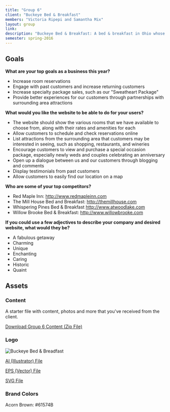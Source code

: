 ```yaml
---
title: "Group 6"
client: "Buckeye Bed & Breakfast"
members: "Victoria Ripepi and Samantha Mix"
layout: group
link: 
description: "Buckeye Bed & Breakfast: A bed & breakfast in Ohio whose clientele includes newlyweds and couples looking to get away from the hustle and bustle of daily life."
semester: spring-2016
---
```


## Goals

**What are your top goals as a business this year?**

* Increase room reservations
* Engage with past customers and increase returning customers
* Increase specialty package sales, such as our "Sweatheart Package"
* Provide better experiences for our customers through partnerships with surrounding area attractions

**What would you like the website to be able to do for your users?**

* The website should show the various rooms that we have available to choose from, along with their rates and amenities for each
* Allow customers to schedule and check reservations online
* List attractions from the surrounding area that customers may be interested in seeing, such as shopping, restaurants, and wineries
* Encourage customers to view and purchase a special occasion package, especially newly weds and couples celebrating an anniversary
* Open up a dialogue between us and our customers through blogging and comments
* Display testimonials from past customers
* Allow customers to easily find our location on a map

**Who are some of your top competitors?**

* Red Maple Inn: http://www.redmapleinn.com
* The Mill House Bed and Breakfast: http://themillhouse.com
* Whispering Pines Bed & Breakfast http://www.atwoodlake.com
* Willow Brooke Bed & Breakfast: http://www.willowbrooke.com


**If you could use a few adjectives to describe your company and desired website, what would they be?**

* A fabulous getaway
* Charming
* Unique
* Enchanting
* Caring
* Historic
* Quaint

## Assets

### Content

A starter file with content, photos and more that you've received from the client.  

<a href="class/groups/assets/group6/Group-6-Content.zip">Download Group 6 Content (Zip File)</a>

### Logo
<img src="class/groups/assets/group6/buckeye.svg" alt="Buckeye Bed & Breadfast" />

<a href="class/groups/assets/group6/buckeye.ai">AI (Illustrator) File</a>

<a href="class/groups/assets/group6/buckeye.eps">EPS (Vector) File</a>

<a href="class/groups/assets/group6/buckeye.svg">SVG File</a>

### Brand Colors

Acorn Brown: #61574B